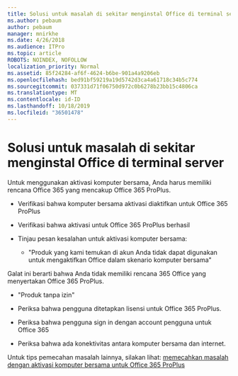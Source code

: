 ```yaml
---
title: Solusi untuk masalah di sekitar menginstal Office di terminal server
ms.author: pebaum
author: pebaum
manager: mnirkhe
ms.date: 4/26/2018
ms.audience: ITPro
ms.topic: article
ROBOTS: NOINDEX, NOFOLLOW
localization_priority: Normal
ms.assetid: 85f24284-af6f-4624-b6be-901a4a9206eb
ms.openlocfilehash: bed91bf59219a19d5742d3ca4a61718c34b5c774
ms.sourcegitcommit: 037331d71f06750d972c0b6278b23bb15c4806ca
ms.translationtype: MT
ms.contentlocale: id-ID
ms.lasthandoff: 10/18/2019
ms.locfileid: "36501478"
---
```

# <a name="solutions-for-issues-around-installing-office-on-a-terminal-server"></a>Solusi untuk masalah di sekitar menginstal Office di terminal server

Untuk menggunakan aktivasi komputer bersama, Anda harus memiliki rencana Office 365 yang mencakup Office 365 ProPlus.
  
- Verifikasi bahwa komputer bersama aktivasi diaktifkan untuk Office 365 ProPlus
    
- Verifikasi bahwa aktivasi untuk Office 365 ProPlus berhasil
    
- Tinjau pesan kesalahan untuk aktivasi komputer bersama:
    
  - "Produk yang kami temukan di akun Anda tidak dapat digunakan untuk mengaktifkan Office dalam skenario komputer bersama"
  
Galat ini berarti bahwa Anda tidak memiliki rencana 365 Office yang menyertakan Office 365 ProPlus.
    
  - "Produk tanpa izin"
    
  - Periksa bahwa pengguna ditetapkan lisensi untuk Office 365 ProPlus.
    
  - Periksa bahwa pengguna sign in dengan account pengguna untuk Office 365
    
  - Periksa bahwa ada konektivitas antara komputer bersama dan internet.
    
Untuk tips pemecahan masalah lainnya, silakan lihat: [memecahkan masalah dengan aktivasi komputer bersama untuk Office 365 ProPlus](https://docs.microsoft.com/DeployOffice/troubleshoot-issues-with-shared-computer-activation-for-office-365-proplus)
  

